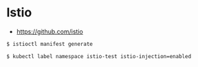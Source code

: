 # Istio

* https://github.com/istio

```bash
$ istioctl manifest generate
```

```bash
$ kubectl label namespace istio-test istio-injection=enabled
```

